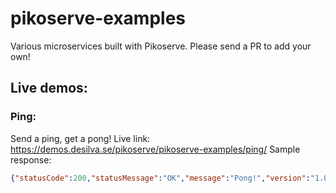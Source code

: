 # pikoserve-examples
Various microservices built with Pikoserve. Please send a PR to add your own!

## Live demos:

### Ping:
Send a ping, get a pong!
Live link: https://demos.desilva.se/pikoserve/pikoserve-examples/ping/
Sample response:
```json
{"statusCode":200,"statusMessage":"OK","message":"Pong!","version":"1.0.2","time":1650639414}
```
